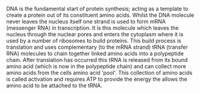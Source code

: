 DNA is the fundamental start of protein synthesis; acting as a template to create a protein out of its constituent amino acids. Whilst the DNA molecule never leaves the nucleus itself one strand is used to form mRNA (messenger RNA) in transcription. It is this molecule which leaves the nucleus through the nuclear pores and enters the cytoplasm where it is used by a number of ribosomes to build proteins. This build process is translation and uses complementary (to the mRNA strand) tRNA (transfer RNA) molecules to chain together linked amino acids into a polypeptide chain.
After translation has occurred this tRNA is released from its bound amino acid (which is now in the polypeptide chain) and can collect more amino acids from the cells amino acid 'pool'. This collection of amino acids is called activation and requires ATP to provide the energy the allows the amino acid to be attached to the tRNA.
